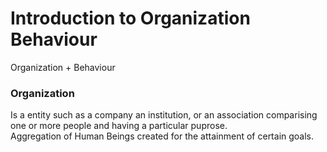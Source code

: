 # Introduction to Organization Behaviour 
Organization + Behaviour

### Organization 
Is a entity such as a company an institution, or an association comparising one or more people and having a particular puprose.   
Aggregation of Human Beings created for the attainment of certain goals.

